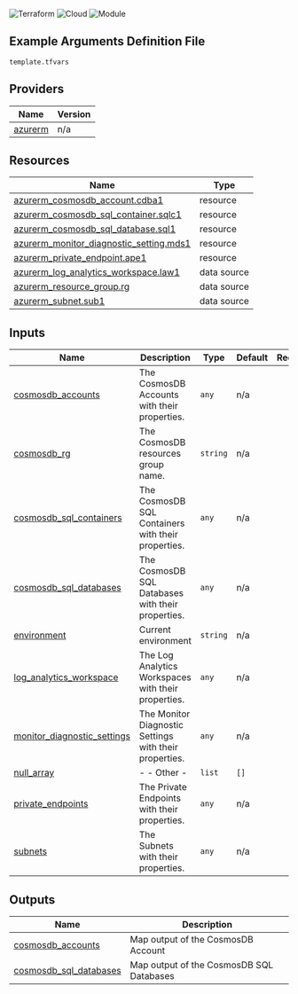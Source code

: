 ![Terraform](https://img.shields.io/badge/terraform-v1.0.0-%235835CC.svg) ![Cloud](https://img.shields.io/badge/cloud-Azure-blue) ![Module](https://img.shields.io/static/v1.svg?label=Module&message=v1.0&color=green)

## Example Arguments Definition File
`template.tfvars`

## Providers

| Name | Version |
|------|---------|
| <a name="provider_azurerm"></a> [azurerm](#provider\_azurerm) | n/a |

## Resources

| Name | Type |
|------|------|
| [azurerm_cosmosdb_account.cdba1](https://registry.terraform.io/providers/hashicorp/azurerm/latest/docs/resources/cosmosdb_account) | resource |
| [azurerm_cosmosdb_sql_container.sqlc1](https://registry.terraform.io/providers/hashicorp/azurerm/latest/docs/resources/cosmosdb_sql_container) | resource |
| [azurerm_cosmosdb_sql_database.sql1](https://registry.terraform.io/providers/hashicorp/azurerm/latest/docs/resources/cosmosdb_sql_database) | resource |
| [azurerm_monitor_diagnostic_setting.mds1](https://registry.terraform.io/providers/hashicorp/azurerm/latest/docs/resources/monitor_diagnostic_setting) | resource |
| [azurerm_private_endpoint.ape1](https://registry.terraform.io/providers/hashicorp/azurerm/latest/docs/resources/private_endpoint) | resource |
| [azurerm_log_analytics_workspace.law1](https://registry.terraform.io/providers/hashicorp/azurerm/latest/docs/data-sources/log_analytics_workspace) | data source |
| [azurerm_resource_group.rg](https://registry.terraform.io/providers/hashicorp/azurerm/latest/docs/data-sources/resource_group) | data source |
| [azurerm_subnet.sub1](https://registry.terraform.io/providers/hashicorp/azurerm/latest/docs/data-sources/subnet) | data source |

## Inputs

| Name | Description | Type | Default | Required |
|------|-------------|------|---------|:--------:|
| <a name="input_cosmosdb_accounts"></a> [cosmosdb\_accounts](#input\_cosmosdb\_accounts) | The CosmosDB Accounts with their properties. | `any` | n/a | yes |
| <a name="input_cosmosdb_rg"></a> [cosmosdb\_rg](#input\_cosmosdb\_rg) | The CosmosDB resources group name. | `string` | n/a | yes |
| <a name="input_cosmosdb_sql_containers"></a> [cosmosdb\_sql\_containers](#input\_cosmosdb\_sql\_containers) | The CosmosDB SQL Containers with their properties. | `any` | n/a | yes |
| <a name="input_cosmosdb_sql_databases"></a> [cosmosdb\_sql\_databases](#input\_cosmosdb\_sql\_databases) | The CosmosDB SQL Databases with their properties. | `any` | n/a | yes |
| <a name="input_environment"></a> [environment](#input\_environment) | Current environment | `string` | n/a | yes |
| <a name="input_log_analytics_workspace"></a> [log\_analytics\_workspace](#input\_log\_analytics\_workspace) | The Log Analytics Workspaces with their properties. | `any` | n/a | yes |
| <a name="input_monitor_diagnostic_settings"></a> [monitor\_diagnostic\_settings](#input\_monitor\_diagnostic\_settings) | The Monitor Diagnostic Settings with their properties. | `any` | n/a | yes |
| <a name="input_null_array"></a> [null\_array](#input\_null\_array) | - - Other - | `list` | `[]` | no |
| <a name="input_private_endpoints"></a> [private\_endpoints](#input\_private\_endpoints) | The Private Endpoints with their properties. | `any` | n/a | yes |
| <a name="input_subnets"></a> [subnets](#input\_subnets) | The Subnets with their properties. | `any` | n/a | yes |

## Outputs

| Name | Description |
|------|-------------|
| <a name="output_cosmosdb_accounts"></a> [cosmosdb\_accounts](#output\_cosmosdb\_accounts) | Map output of the CosmosDB Account |
| <a name="output_cosmosdb_sql_databases"></a> [cosmosdb\_sql\_databases](#output\_cosmosdb\_sql\_databases) | Map output of the CosmosDB SQL Databases |